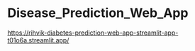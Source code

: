 # Disease_Prediction_Web_App
https://rihvik-diabetes-prediction-web-app-streamlit-app-t01o6a.streamlit.app/
